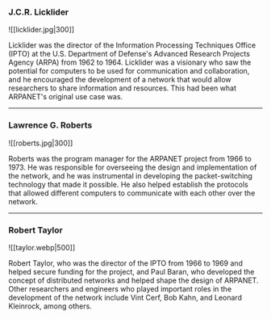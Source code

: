 
### J.C.R. Licklider

![[licklider.jpg|300]]

Licklider was the director of the Information Processing Techniques Office (IPTO) at the U.S. Department of Defense's Advanced Research Projects Agency (ARPA) from 1962 to 1964. Licklider was a visionary who saw the potential for computers to be used for communication and collaboration, and he encouraged the development of a network that would allow researchers to share information and resources. This had been what ARPANET's original use case was.

---

### Lawrence G. Roberts

![[roberts.jpg|300]]

Roberts was the program manager for the ARPANET project from 1966 to 1973. He was responsible for overseeing the design and implementation of the network, and he was instrumental in developing the packet-switching technology that made it possible. He also helped establish the protocols that allowed different computers to communicate with each other over the network.

---

### Robert Taylor 

![[taylor.webp|500]]

Robert Taylor, who was the director of the IPTO from 1966 to 1969 and helped secure funding for the project, and Paul Baran, who developed the concept of distributed networks and helped shape the design of ARPANET. Other researchers and engineers who played important roles in the development of the network include Vint Cerf, Bob Kahn, and Leonard Kleinrock, among others.